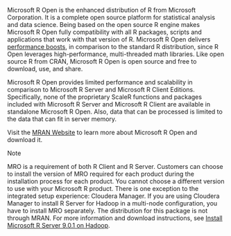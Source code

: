Microsoft R Open is the enhanced distribution of R from Microsoft Corporation. It is a complete open source platform for statistical analysis and data science. Being based on the open source R engine makes Microsoft R Open fully compatibility with all R packages, scripts and applications that work with that version of R. Microsoft R Open delivers [performance boosts](https://mran.microsoft.com/documents/rro/multithread/#mt-bench), in comparison to the standard R distribution, since R Open leverages high-performance, multi-threaded math libraries. Like open source R from CRAN, Microsoft R Open is open source and free to download, use, and share.

Microsoft R Open provides limited performance and scalability in comparison to Microsoft R Server and Microsoft R Client Editions. Specifically, none of the proprietary ScaleR functions and packages included with Microsoft R Server and Microsoft R Client are available in standalone Microsoft R Open. Also, data that can be processed is limited to the data that can fit in server memory.

Visit the [MRAN Website](https://mran.microsoft.com/) to learn more about Microsoft R Open and download it.

> [!NOTE]
> MRO is a requirement of both R Client and R Server. Customers can choose to install the version of MRO required for each product during the installation process for each product. You cannot choose a different version to use with your Microsoft R product. There is one exception to the integrated setup experience: Cloudera Manager. If you are using Cloudera Manager to install R Server for Hadoop in a multi-node configuration, you have to install MRO separately. The distribution for this package is not through MRAN. For more information and download instructions, see [Install Microsoft R Server 9.0.1 on Hadoop](../../rserver-install-hadoop-901.md).
